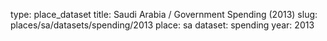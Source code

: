 type: place_dataset
title: Saudi Arabia / Government Spending (2013)
slug: places/sa/datasets/spending/2013
place: sa
dataset: spending
year: 2013
